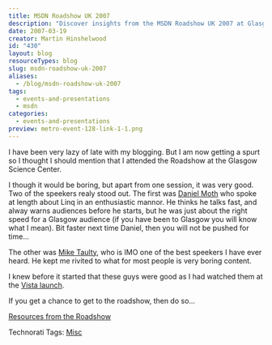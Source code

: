 ```yaml
---
title: MSDN Roadshow UK 2007
description: "Discover insights from the MSDN Roadshow UK 2007 at Glasgow Science Center, featuring engaging talks by Daniel Moth and Mike Taulty. Don't miss out!"
date: 2007-03-19
creator: Martin Hinshelwood
id: "430"
layout: blog
resourceTypes: blog
slug: msdn-roadshow-uk-2007
aliases:
  - /blog/msdn-roadshow-uk-2007
tags:
  - events-and-presentations
  - msdn
categories:
  - events-and-presentations
preview: metro-event-128-link-1-1.png
---
```


I have been very lazy of late with my blogging. But I am now getting a spurt so I thought I should mention that I attended the Roadshow at the Glasgow Science Center.

I though it would be boring, but apart from one session, it was very good. Two of the speekers realy stood out. The first was [Daniel Moth](http://www.danielmoth.com/Blog/) who spoke at length about Linq in an enthusiastic mannor. He thinks he talks fast, and alway warns audiences before he starts, but he was just about the right speed for a Glasgow audience (if you have been to Glasgow you will know what I mean). Bit faster next time Daniel, then you will not be pushed for time...

The other was [Mike Taulty](http://mtaulty.com/blog), who is IMO one of the best speekers I have ever heard. He kept me rivited to what for most people is very boring content.

I knew before it started that these guys were good as I had watched them at the [Vista launch](http://www.microsoft.com/uk/launch2007/dev/review.mspx).

If you get a chance to get to the roadshow, then do so...

[Resources from the Roadshow](http://blogs.msdn.com/ukdevteam/archive/2007/02/15/uk-msdn-roadshow-2007-resources.aspx)

Technorati Tags: [Misc](http://technorati.com/tags/Misc)
